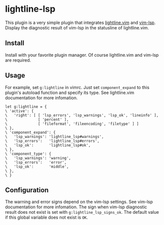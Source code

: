 # lightline-lsp

This plugin is a very simple plugin that integrates [lightline.vim](1) and [vim-lsp](2).
Display the diagnostic result of vim-lsp in the statusline of lightline.vim.

## Install

Install with your favorite plugin manager.
Of course lightline.vim and vim-lsp are required.

## Usage

For example, set `g:lightline` in vimrc. 
Just set `component_expand` to this plugin's autoload function and specify its type.
See lightline.vim documentation for more infomation.

```vim
let g:lightline = {
\ 'active': {
\   'right': [ [ 'lsp_errors', 'lsp_warnings', 'lsp_ok', 'lineinfo' ],
\              [ 'percent' ],
\              [ 'fileformat', 'fileencoding', 'filetype' ] ]
\ },
\ 'component_expand': {
\   'lsp_warnings': 'lightline_lsp#warnings',
\   'lsp_errors':   'lightline_lsp#errors',
\   'lsp_ok':       'lightline_lsp#ok',
\ },
\ 'component_type': {
\   'lsp_warnings': 'warning',
\   'lsp_errors':   'error',
\   'lsp_ok':       'middle',
\ },
\ }
```

## Configuration

The warning and error signs depend on the vim-lsp settings.
See vim-lsp documentation for more infomation.
The sign when vim-lsp diagnostic result does not exist is set with `g:lightline_lsp_signs_ok`.
The default value if this global variable does not exist is `OK`.

[1]: https://github.com/itchyny/lightline.vim "lightline.vim"
[2]: https://github.com/prabirshrestha/vim-lsp "vim-lsp"
